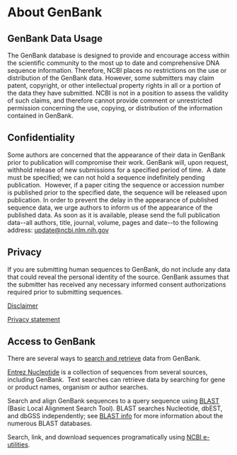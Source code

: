 
# About GenBank

## GenBank Data Usage

The GenBank database is designed to provide and encourage access within the scientific community to the most up to date and comprehensive DNA sequence information. Therefore, NCBI places no restrictions on the use or distribution of the GenBank data. However, some submitters may claim patent, copyright, or other intellectual property rights in all or a portion of the data they have submitted. NCBI is not in a position to assess the validity of such claims, and therefore cannot provide comment or unrestricted permission concerning the use, copying, or distribution of the information contained in GenBank.

## Confidentiality

Some authors are concerned that the appearance of their data in GenBank prior to publication will compromise their work. GenBank will, upon request, withhold release of new submissions for a specified period of time.  A date must be specified; we can not hold a sequence indefinitely pending publication.  However, if a paper citing the sequence or accession number is published prior to the specified date, the sequence will be released upon publication. In order to prevent the delay in the appearance of published sequence data, we urge authors to inform us of the appearance of the published data. As soon as it is available, please send the full publication data--all authors, title, journal, volume, pages and date--to the following address: [update@ncbi.nlm.nih.gov](mailto:update@ncbi.nlm.nih.gov)

## Privacy

If you are submitting human sequences to GenBank, do not include any data that could reveal the personal identity of the source. GenBank assumes that the submitter has received any necessary informed consent authorizations required prior to submitting sequences.

[Disclaimer](http://www.ncbi.nlm.nih.gov/About/disclaimer.html)

[Privacy statement](http://www.nlm.nih.gov/privacy.html)

## Access to GenBank

There are several ways to [search and retrieve](/Genbank/GenbankSearch.html) data from GenBank.

[Entrez Nucleotide](http://www.ncbi.nlm.nih.gov/sites/entrez?db=nucleotide) is a collection of sequences from several sources, including GenBank.  Text searches can retrieve data by searching for gene or product names, organism or author searches.

Search and align GenBank sequences to a query sequence using [BLAST](/blast) (Basic Local Alignment Search Tool). BLAST searches Nucleotide, dbEST, and dbGSS independently; see [BLAST info](http://www.ncbi.nlm.nih.gov/blast/producttable.shtml) for more information about the numerous BLAST databases.

Search, link, and download sequences programatically using [NCBI e-utilities](http://www.ncbi.nlm.nih.gov/entrez/query/static/eutils_help.html).



